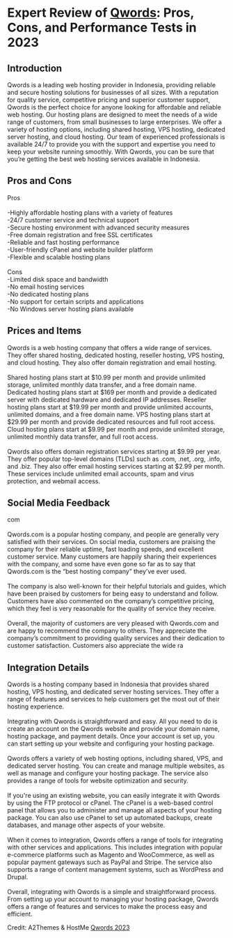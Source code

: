 <h1>Expert Review of <a href="https://a2themes.com/qwords-reviews">Qwords</a>: Pros, Cons, and Performance Tests in 2023</h1>
<h2>Introduction</h2>
Qwords is a leading web hosting provider in Indonesia, providing reliable and secure hosting solutions for businesses of all sizes. With a reputation for quality service, competitive pricing and superior customer support, Qwords is the perfect choice for anyone looking for affordable and reliable web hosting. Our hosting plans are designed to meet the needs of a wide range of customers, from small businesses to large enterprises. We offer a variety of hosting options, including shared hosting, VPS hosting, dedicated server hosting, and cloud hosting. Our team of experienced professionals is available 24/7 to provide you with the support and expertise you need to keep your website running smoothly. With Qwords, you can be sure that you’re getting the best web hosting services available in Indonesia.
<h2>Pros and Cons</h2>
Pros<br><br>-Highly affordable hosting plans with a variety of features<br>-24/7 customer service and technical support<br>-Secure hosting environment with advanced security measures<br>-Free domain registration and free SSL certificates<br>-Reliable and fast hosting performance<br>-User-friendly cPanel and website builder platform<br>-Flexible and scalable hosting plans<br><br>Cons<br>-Limited disk space and bandwidth<br>-No email hosting services<br>-No dedicated hosting plans<br>-No support for certain scripts and applications<br>-No Windows server hosting plans available
<h2>Prices and Items</h2>
Qwords is a web hosting company that offers a wide range of services. They offer shared hosting, dedicated hosting, reseller hosting, VPS hosting, and cloud hosting. They also offer domain registration and email hosting.<br><br>Shared hosting plans start at $10.99 per month and provide unlimited storage, unlimited monthly data transfer, and a free domain name. Dedicated hosting plans start at $169 per month and provide a dedicated server with dedicated hardware and dedicated IP addresses. Reseller hosting plans start at $19.99 per month and provide unlimited accounts, unlimited domains, and a free domain name. VPS hosting plans start at $29.99 per month and provide dedicated resources and full root access. Cloud hosting plans start at $9.99 per month and provide unlimited storage, unlimited monthly data transfer, and full root access.<br><br>Qwords also offers domain registration services starting at $9.99 per year. They offer popular top-level domains (TLDs) such as .com, .net, .org, .info, and .biz. They also offer email hosting services starting at $2.99 per month. These services include unlimited email accounts, spam and virus protection, and webmail access.
<h2>Social Media Feedback</h2>
com<br><br>Qwords.com is a popular hosting company, and people are generally very satisfied with their services. On social media, customers are praising the company for their reliable uptime, fast loading speeds, and excellent customer service. Many customers are happily sharing their experiences with the company, and some have even gone so far as to say that Qwords.com is the “best hosting company” they’ve ever used.<br><br>The company is also well-known for their helpful tutorials and guides, which have been praised by customers for being easy to understand and follow. Customers have also commented on the company’s competitive pricing, which they feel is very reasonable for the quality of service they receive.<br><br>Overall, the majority of customers are very pleased with Qwords.com and are happy to recommend the company to others. They appreciate the company’s commitment to providing quality services and their dedication to customer satisfaction. Customers also appreciate the wide ra
<h2>Integration Details</h2>
Qwords is a hosting company based in Indonesia that provides shared hosting, VPS hosting, and dedicated server hosting services. They offer a range of features and services to help customers get the most out of their hosting experience.<br><br>Integrating with Qwords is straightforward and easy. All you need to do is create an account on the Qwords website and provide your domain name, hosting package, and payment details. Once your account is set up, you can start setting up your website and configuring your hosting package.<br><br>Qwords offers a variety of web hosting options, including shared, VPS, and dedicated server hosting. You can create and manage multiple websites, as well as manage and configure your hosting package. The service also provides a range of tools for website optimization and security.<br><br>If you're using an existing website, you can easily integrate it with Qwords by using the FTP protocol or cPanel. The cPanel is a web-based control panel that allows you to administer and manage all aspects of your hosting package. You can also use cPanel to set up automated backups, create databases, and manage other aspects of your website.<br><br>When it comes to integration, Qwords offers a range of tools for integrating with other services and applications. This includes integration with popular e-commerce platforms such as Magento and WooCommerce, as well as popular payment gateways such as PayPal and Stripe. The service also supports a range of content management systems, such as WordPress and Drupal.<br><br>Overall, integrating with Qwords is a simple and straightforward process. From setting up your account to managing your hosting package, Qwords offers a range of features and services to make the process easy and efficient.
<p>Credit: A2Themes & HostMe <a href="https://a2themes.com/qwords-reviews">Qwords 2023</a></p>
